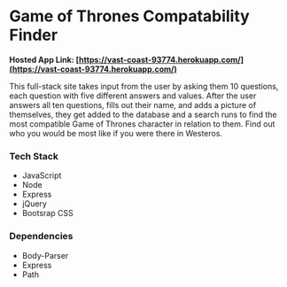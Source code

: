 # Game of Thrones Compatability Finder
**Hosted App Link: [https://vast-coast-93774.herokuapp.com/](https://vast-coast-93774.herokuapp.com/)**

This full-stack site takes input from the user by asking them 10 questions, each question with five different answers and values. After the user answers all ten questions, fills out their name, and adds a picture of themselves, they get added to the database and a search runs to find the most compatible Game of Thrones character in relation to them. Find out who you would be most like if you were there in Westeros.

### Tech Stack
* JavaScript
* Node
* Express
* jQuery
* Bootsrap CSS

### Dependencies
* Body-Parser
* Express
* Path